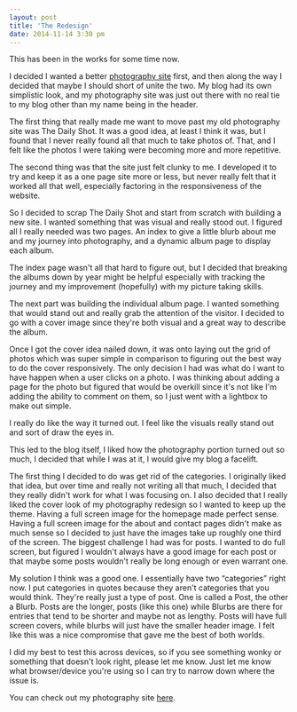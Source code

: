 ```yaml
---
layout: post
title: 'The Redesign'
date: 2014-11-14 3:30 pm
---
```


This has been in the works for some time now.

I decided I wanted a better <a href="http://kpwags.com/photography">photography site</a> first, and then along the way I decided that maybe I should short of unite the two. My blog had its own simplistic look, and my photography site was just out there with no real tie to my blog other than my name being in the header.

The first thing that really made me want to move past my old photography site was The Daily Shot. It was a good idea, at least I think it was, but I found that I never really found all that much to take photos of. That, and I felt like the photos I were taking were becoming more and more repetitive.

The second thing was that the site just felt clunky to me. I developed it to try and keep it as a one page site more or less, but never really felt that it worked all that well, especially factoring in the responsiveness of the website.

So I decided to scrap The Daily Shot and start from scratch with building a new site. I wanted something that was visual and really stood out. I figured all I really needed was two pages. An index to give a little blurb about me and my journey into photography, and a dynamic album page to display each album.

The index page wasn't all that hard to figure out, but I decided that breaking the albums down by year might be helpful especially with tracking the journey and my improvement (hopefully) with my picture taking skills.

The next part was building the individual album page. I wanted something that would stand out and really grab the attention of the visitor. I decided to go with a cover image since they're both visual and a great way to describe the album.

Once I got the cover idea nailed down, it was onto laying out the grid of photos which was super simple in comparison to figuring out the best way to do the cover responsively. The only decision I had was what do I want to have happen when a user clicks on a photo. I was thinking about adding a page for the photo but figured that would be overkill since it's not like I'm adding the ability to comment on them, so I just went with a lightbox to make out simple.

I really do like the way it turned out. I feel like the visuals really stand out and sort of draw the eyes in.

This led to the blog itself, I liked how the photography portion turned out so much, I decided that while I was at it, I would give my blog a facelift.

The first thing I decided to do was get rid of the categories. I originally liked that idea, but over time and really not writing all that much, I decided that they really didn't work for what I was focusing on. I also decided that I really liked the cover look of my photography redesign so I wanted to keep up the theme. Having a full screen image for the homepage made perfect sense. Having a full screen image for the about and contact pages didn't make as much sense so I decided to just have the images take up roughly one third of the screen. The biggest challenge I had was for posts. I wanted to do full screen, but figured I wouldn't always have a good image for each post or that maybe some posts wouldn't really be long enough or even warrant one.

My solution I think was a good one. I essentially have two “categories” right now. I put categories in quotes because they aren't categories that you would think. They're really just a type of post. One is called a Post, the other a Blurb. Posts are the longer, posts (like this one) while Blurbs are there for entries that tend to be shorter and maybe not as lengthy. Posts will have full screen covers, while blurbs will just have the smaller header image. I felt like this was a nice compromise that gave me the best of both worlds.

I did my best to test this across devices, so if you see something wonky or something that doesn't look right, please let me know. Just let me know what browser/device you're using so I can try to narrow down where the issue is.

You can check out my photography site <a href="http://photography.kpwags.com/">here</a>.
